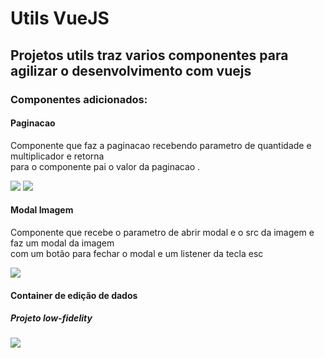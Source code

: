 <h1> Utils VueJS </h1>
<h2>Projetos utils traz varios componentes para agilizar o desenvolvimento com vuejs </h2>

<h3>Componentes adicionados: </h3>

<h4>Paginacao </h4>
<p> Componente que faz a paginacao recebendo parametro de quantidade e multiplicador e retorna </br> 
para o componente pai o valor da paginacao . 
</p>
<img src="https://github.com/waltereidi/utils/assets/6370415/6eba11d6-83d3-492d-93f0-856cd490f647" > 
<img src="https://github.com/waltereidi/utils/assets/6370415/01738a35-eb07-4ba3-b1ef-5bb312be7f32"> 

<h4> Modal Imagem </h4> 
<p> Componente que recebe o parametro de abrir modal e o src da imagem e faz um modal da imagem </br> 
com um botão para fechar o modal e um listener da tecla esc 
</p>
<img src="https://github.com/waltereidi/utils/assets/6370415/a70733cf-41c9-4cdf-ba53-dcfe6c37b2fc">

<h4>Container de edição de dados</h4>
<h5>Projeto low-fidelity</h5>
<img src="https://github.com/waltereidi/utils/assets/6370415/3daef161-eab1-4edd-ab6e-6155cb11e130">
